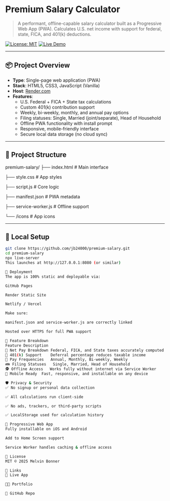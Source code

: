 # Premium Salary Calculator

> A performant, offline-capable salary calculator built as a Progressive Web App (PWA). Calculates U.S. net income with support for federal, state, FICA, and 401(k) deductions.

[![License: MIT](https://img.shields.io/badge/License-MIT-green.svg)](LICENSE)
[![Live Demo](https://img.shields.io/badge/Demo-premium--salary-blue?logo=render&logoColor=white)](https://premium-salary.onrender.com)

---

## 📦 Project Overview

- **Type**: Single-page web application (PWA)
- **Stack**: HTML5, CSS3, JavaScript (Vanilla)
- **Host**: [Render.com](https://render.com)
- **Features**:
  - U.S. Federal + FICA + State tax calculations
  - Custom 401(k) contribution support
  - Weekly, bi-weekly, monthly, and annual pay options
  - Filing statuses: Single, Married (joint/separate), Head of Household
  - Offline PWA functionality with install prompt
  - Responsive, mobile-friendly interface
  - Secure local data storage (no cloud sync)

---

## 📁 Project Structure

premium-salary/
├── index.html # Main interface

├── style.css # App styles

├── script.js # Core logic

├── manifest.json # PWA metadata

├── service-worker.js # Offline support

└── /icons # App icons


---

## 🧪 Local Setup

```bash
git clone https://github.com/jb24000/premium-salary.git
cd premium-salary
npx live-server
This launches at http://127.0.0.1:8080 (or similar)

🚀 Deployment
The app is 100% static and deployable via:

GitHub Pages

Render Static Site

Netlify / Vercel

Make sure:

manifest.json and service-worker.js are correctly linked

Hosted over HTTPS for full PWA support

🧰 Feature Breakdown
Feature	Description
🧮 Net Pay Breakdown	Federal, FICA, and State taxes accurately computed
💼 401(k) Support	Deferral percentage reduces taxable income
📆 Pay Frequencies	Annual, Monthly, Bi-weekly, Weekly
👪 Filing Statuses	Single, Married, Head of Household
🕵️ Offline Access	Works fully without internet via Service Worker
📱 Mobile Ready	Fast, responsive, and installable on any device

🛡️ Privacy & Security
✅ No signup or personal data collection

✅ All calculations run client-side

✅ No ads, trackers, or third-party scripts

✅ LocalStorage used for calculation history

📲 Progressive Web App
Fully installable on iOS and Android

Add to Home Screen support

Service Worker handles caching & offline access

🧾 License
MIT © 2025 Melvin Bonner

🔗 Links
🔹 Live App

🧑‍💼 Portfolio

🐙 GitHub Repo

